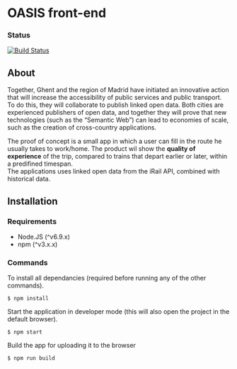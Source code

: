 # OASIS front-end
### Status
[![Build Status](https://travis-ci.org/oSoc17/oasis-frontend.png)](https://travis-ci.org/oSoc17/oasis-frontend)
## About
Together, Ghent and the region of Madrid have initiated an innovative action that will increase the accessibility of public services and public transport. To do this, they will collaborate to publish linked open data. Both cities are experienced publishers of open data, and together they will prove that new technologies (such as the “Semantic Web”) can lead to economies of scale, such as the creation of cross-country applications.  

The proof of concept is a small app in which a user can fill in the route he usually takes to work/home. The product wil show the **quality of experience** of the trip, compared to trains that depart earlier or later, within a predifined timespan.  
The applications uses linked open data from the iRail API, combined with historical data.

## Installation
### Requirements
* Node.JS (^v6.9.x)
* npm (^v3.x.x)
### Commands
To install all dependancies (required before running any of the other commands).
```
$ npm install
```
Start the application in developer mode (this will also open the project in the default browser).
```
$ npm start
```
Build the app for uploading it to the browser
```
$ npm run build
```